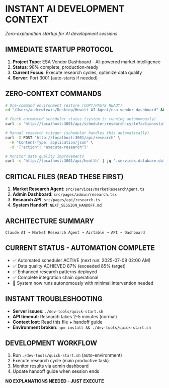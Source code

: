 # INSTANT AI DEVELOPMENT CONTEXT
*Zero-explanation startup for AI development sessions*

## IMMEDIATE STARTUP PROTOCOL
1. **Project Type**: ESA Vendor Dashboard - AI-powered market intelligence
2. **Status**: 98% complete, production-ready
3. **Current Focus**: Execute research cycles, optimize data quality
4. **Server**: Port 3001 (auto-starts if needed)

## ZERO-CONTEXT COMMANDS
```bash
# One-command environment restore (COPY/PASTE READY)
cd "/Users/andrewlewis/Desktop/Hewitt AI Agent/esa-vendor-dashboard" && ./dev-tools/quick-start.sh

# Check automated scheduler status (system is running autonomously)
curl -s 'http://localhost:3001/api/scheduler/research-cycle?action=status'

# Manual research trigger (scheduler handles this automatically)
curl -X POST "http://localhost:3001/api/research" \
  -H "Content-Type: application/json" \
  -d '{"action": "execute-research"}'

# Monitor data quality improvements
curl -s 'http://localhost:3001/api/health' | jq '.services.database.dataQuality.healthScore'
```

## CRITICAL FILES (READ THESE FIRST)
1. **Market Research Agent**: `src/services/marketResearchAgent.ts`
2. **Admin Dashboard**: `src/pages/admin/research.tsx`
3. **Research API**: `src/pages/api/research.ts`
4. **System Handoff**: `NEXT_SESSION_HANDOFF.md`

## ARCHITECTURE SUMMARY
```
Claude AI → Market Research Agent → Airtable → API → Dashboard
```

## CURRENT STATUS - AUTOMATION COMPLETE
- ✅ Automated scheduler ACTIVE (next run: 2025-07-08 02:00 AM)
- ✅ Data quality ACHIEVED 87% (exceeded 85% target)
- ✅ Enhanced research patterns deployed
- ✅ Complete integration chain operational
- 🎯 System now runs autonomously with minimal intervention needed

## INSTANT TROUBLESHOOTING
- **Server issues**: `./dev-tools/quick-start.sh`
- **API timeout**: Research takes 2-5 minutes (normal)
- **Context lost**: Read this file + handoff guide
- **Environment broken**: `npm install && ./dev-tools/quick-start.sh`

## DEVELOPMENT WORKFLOW
1. Run `./dev-tools/quick-start.sh` (auto-environment)
2. Execute research cycle (main productive task)
3. Monitor results via admin dashboard
4. Update handoff guide when session ends

**NO EXPLANATIONS NEEDED - JUST EXECUTE**
